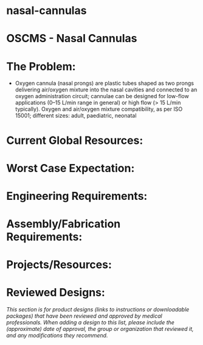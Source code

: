 # nasal-cannulas

# OSCMS - Nasal Cannulas

# The Problem:

- Oxygen cannula (nasal prongs) are plastic tubes shaped as two prongs delivering air/oxygen mixture into the nasal cavities and connected to an oxygen administration circuit; cannulae can be designed for low-flow applications (0–15 L/min range in general) or high flow (> 15 L/min typically). Oxygen and air/oxygen mixture compatibility, as per ISO 15001; different sizes: adult, paediatric, neonatal

# Current Global Resources:

# Worst Case Expectation:

# Engineering Requirements:

# Assembly/Fabrication Requirements:

# Projects/Resources:

# Reviewed Designs:

*This section is for product designs (links to instructions or downloadable packages) that have been reviewed and approved by medical professionals. When adding a design to this list, please include the (approximate) date of approval, the group or organization that reviewed it, and any modifications they recommend.*